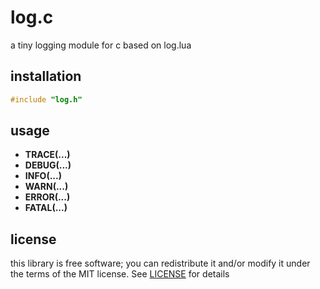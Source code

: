 # log.c
a tiny logging module for c based on log.lua
## installation
```c
#include "log.h"
```

## usage
* **TRACE(...)**
* **DEBUG(...)**
* **INFO(...)**
* **WARN(...)**
* **ERROR(...)**
* **FATAL(...)**


## license
this library is free software; you can redistribute it and/or modify it under
the terms of the MIT license. See [LICENSE](LICENSE) for details
